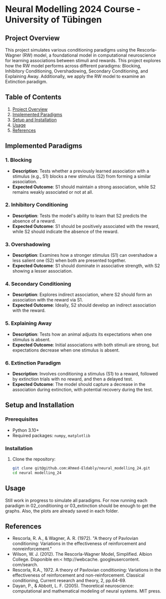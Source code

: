 # Neural Modelling 2024 Course - University of Tübingen

## Project Overview

This project simulates various conditioning paradigms using the Rescorla-Wagner (RW) model, a foundational model in computational neuroscience for learning associations between stimuli and rewards. This project explores how the RW model performs across different paradigms: Blocking, Inhibitory Conditioning, Overshadowing, Secondary Conditioning, and Explaining Away. Additionally, we apply the RW model to examine an Extinction paradigm.
## Table of Contents
1. [Project Overview](#project-overview)
2. [Implemented Paradigms](#implemented-paradigms)
3. [Setup and Installation](#setup-and-installation)
4. [Usage](#usage)
5. [References](#references)

## Implemented Paradigms

### 1. Blocking
   - **Description**: Tests whether a previously learned association with a stimulus (e.g., S1) blocks a new stimulus (S2) from forming a similar association.
   - **Expected Outcome**: S1 should maintain a strong association, while S2 remains weakly associated or not at all.

###  2. Inhibitory Conditioning
   - **Description**: Tests the model's ability to learn that S2 predicts the absence of a reward.
   - **Expected Outcome**: S1 should be positively associated with the reward, while S2 should indicate the absence of the reward.

### 3. Overshadowing
   - **Description**: Examines how a stronger stimulus (S1) can overshadow a less salient one (S2) when both are presented together.
   - **Expected Outcome**: S1 should dominate in associative strength, with S2 showing a lesser association.

### 4. Secondary Conditioning
   - **Description**: Explores indirect association, where S2 should form an association with the reward via S1.
   - **Expected Outcome**: Ideally, S2 should develop an indirect association with the reward.

### 5. Explaining Away
   - **Description**: Tests how an animal adjusts its expectations when one stimulus is absent.
   - **Expected Outcome**: Initial associations with both stimuli are strong, but expectations decrease when one stimulus is absent.

### 6. Extinction Paradigm
   - **Description**: Involves conditioning a stimulus (S1) to a reward, followed by extinction trials with no reward, and then a delayed test.
   - **Expected Outcome**: The model should capture a decrease in the association during extinction, with potential recovery during the test.

## Setup and Installation

### Prerequisites
- Python 3.10+
- Required packages: `numpy`, `matplotlib`

### Installation
1. Clone the repository:
   ```bash
   git clone git@github.com:Ahmed-Eldably/neural_modelling_24.git
   cd neural modelling_24
   ```
   
## Usage

Still work in progress to simulate all paradigms. For now running each paradigm in 02_conditioning or 03_extinction should be enough to get the graphs.
Also, the plots are already saved in each folder.

## References
   * Rescorla, R. A., & Wagner, A. R. (1972). "A theory of Pavlovian conditioning: Variations in the effectiveness of reinforcement and nonreinforcement."
   * Wilson, W. J. (2012). The Rescorla-Wagner Model, Simplified. Albion College. Disponible en:< http://webcache. googleusercontent. com/search.
   * Rescorla, R.A., 1972. A theory of Pavlovian conditioning: Variations in the effectiveness of reinforcement and non-reinforcement. Classical conditioning, Current research and theory, 2, pp.64-69.
   * Dayan, P., & Abbott, L. F. (2005). Theoretical neuroscience: computational and mathematical modeling of neural systems. MIT press.